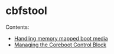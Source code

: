 # cbfstool

Contents:

* [Handling memory mapped boot media](mmap_windows.md)
* [Managing the Coreboot Control Block](ccb.md)

